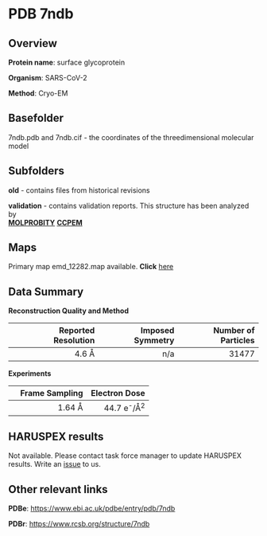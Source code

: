 # PDB 7ndb

## Overview

**Protein name**: surface glycoprotein

**Organism**: SARS-CoV-2

**Method**: Cryo-EM



## Basefolder

7ndb.pdb and 7ndb.cif - the coordinates of the threedimensional molecular model

## Subfolders



**old** - contains files from historical revisions

**validation** - contains validation reports. This structure has been analyzed by <br>  [**MOLPROBITY**](https://github.com/thorn-lab/coronavirus_structural_task_force/tree/master/pdb/surface_glycoprotein/SARS-CoV-2/7ndb/validation/molprobity)   [**CCPEM**](https://github.com/thorn-lab/coronavirus_structural_task_force/tree/master/pdb/surface_glycoprotein/SARS-CoV-2/7ndb/validation/ccpem-validation)



## Maps

Primary map emd_12282.map available. **Click** [here](http://ftp.wwpdb.org/pub/emdb/structures/EMD-12282/map/) 

## Data Summary
**Reconstruction Quality and Method**

|   | Reported Resolution | Imposed Symmetry | Number of Particles |
|---|-------------:|----------------:|--------------:|
|   |4.6 Å|n/a|31477|

**Experiments**

|   | Frame Sampling | Electron Dose |
|---|-------------:|----------------:|
|   |1.64 Å|44.7 e<sup>-</sup>/Å<sup>2</sup>|

## HARUSPEX results

Not available. Please contact task force manager to update HARUSPEX results. Write an [issue](https://github.com/thorn-lab/coronavirus_structural_task_force/issues) to us.

## Other relevant links 
**PDBe**:  https://www.ebi.ac.uk/pdbe/entry/pdb/7ndb
 
**PDBr**: https://www.rcsb.org/structure/7ndb 
